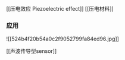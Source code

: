 [[压电效应 Piezoelectric effect]]
[[压电材料]]
### 应用
![[524b4f20b54a0c2f9052799fa84ed96.jpg]]

[[声波传导型sensor]]
